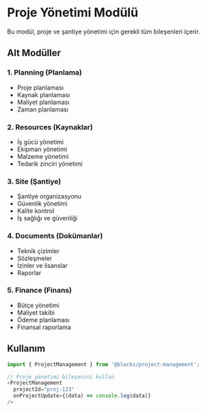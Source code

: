 # Proje Yönetimi Modülü

Bu modül, proje ve şantiye yönetimi için gerekli tüm bileşenleri içerir.

## Alt Modüller

### 1. Planning (Planlama)
- Proje planlaması
- Kaynak planlaması
- Maliyet planlaması
- Zaman planlaması

### 2. Resources (Kaynaklar)
- İş gücü yönetimi
- Ekipman yönetimi
- Malzeme yönetimi
- Tedarik zinciri yönetimi

### 3. Site (Şantiye)
- Şantiye organizasyonu
- Güvenlik yönetimi
- Kalite kontrol
- İş sağlığı ve güvenliği

### 4. Documents (Dokümanlar)
- Teknik çizimler
- Sözleşmeler
- İzinler ve lisanslar
- Raporlar

### 5. Finance (Finans)
- Bütçe yönetimi
- Maliyet takibi
- Ödeme planlaması
- Finansal raporlama

## Kullanım

```typescript
import { ProjectManagement } from '@blocks/project-management';

// Proje yönetimi bileşenini kullan
<ProjectManagement 
  projectId="proj-123"
  onProjectUpdate={(data) => console.log(data)}
/>
``` 